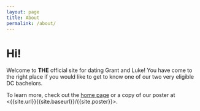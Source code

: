 ```yaml
---
layout: page
title: About
permalink: /about/
---
```


# Hi!

Welcome to **THE** official site for dating Grant and Luke! You have come to the right place if you would like to get to know one of our two very eligible DC bachelors. 

To learn more, check out the [home page]({{site.url}}{{site.baseurl}}) or a copy of our poster at <{{site.url}}{{site.baseurl}}/{{site.poster}}>.